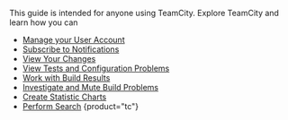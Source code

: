 [//]: # (title: User's Guide)
[//]: # (auxiliary-id: User's Guide)

This guide is intended for anyone using TeamCity. Explore TeamCity and learn how you can

* [Manage your User Account](managing-your-user-account.md)
* [Subscribe to Notifications](subscribing-to-notifications.md)
* [View Your Changes](viewing-your-changes.md)
* [View Tests and Configuration Problems](viewing-tests-and-configuration-problems.md)
* [Work with Build Results](working-with-build-results.md)
* [Investigate and Mute Build Problems](investigating-and-muting-build-failures.md)
* [Create Statistic Charts](statistic-charts.md)
* [Perform Search](search.md)
{product="tc"}
